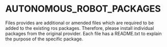 # AUTONOMOUS_ROBOT_PACKAGES
Files provides are additional or amended files which are required to be added to the existing ros packages. 
Therefore, please install individual packages from the original provider. 
Each file has a README.txt to explain the purpose of the specific package.
